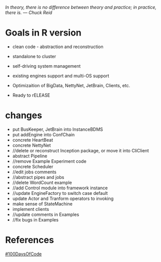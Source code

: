 *In theory, there is no difference between theory and practice; in practice, there is. — Chuck Reid*

# Goals in R version

* clean code - abstraction and reconstruction

* standalone to cluster

* self-driving system management

* existing engines support and multi-OS support

* Optimizaition of BigData, NettyNet, JetBrain, Clients, etc.

* Ready to rELEASE

# changes

* put BusKeeper, JetBrain into InstanceBDMS
* put addEngine into ConfChain
* concrete HeartBeat
* concrete NettyNet
* //delete or reconstruct Inception package, or move it into CliClient
* abstract Pipeline
* //remove Example Experiment code
* concrete Scheduler
* //edit jobs comments
* //abstract pipes and jobs
* //delete WordCount example
* //add Control module into framework instance
* //update EngineFactory to switch case default
* update Actor and Tranform operators to invoking
* make sense of StateMachine
* implement clients
* //update comments in Examples
* //fix bugs in Examples

# References

[#100DaysOfCode](http://100daysofcode.com/)